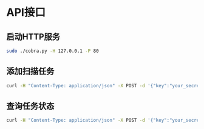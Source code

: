# API接口

## 启动HTTP服务
```bash
sudo ./cobra.py -H 127.0.0.1 -P 80
```

## 添加扫描任务
```bash
curl -H "Content-Type: application/json" -X POST -d '{"key":"your_secret_key", "target":"https://github.com/wufeifei/grw.git","branch":"master"}' http://127.0.0.1/api/add
```

## 查询任务状态
```bash
curl -H "Content-Type: application/json" -X POST -d '{"key":"your_secret_key","sid": "e3ea91nd1f4"}' http://127.0.0.1/api/status
```